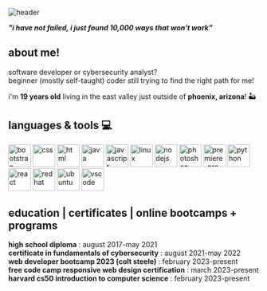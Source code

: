 ![header](https://capsule-render.vercel.app/api?type=wave&color=gradient&height=200&section=header&text=welcome%20to%20my%20[coding]%20universe&fontSize=50&animation=twinkling)


***"i have not failed, i just found 10,000 ways that won't work"***

<!-- figure out how to add currently listening to spotify stats & github stats

<p>about me!</p>
[![spotify-github-profile](https://spotify-github-profile.vercel.app/api/view?uid=2o9uq4wychz2lhc5z2nmvu934&cover_image=true&theme=natemoo-re&show_offline=false&background_color=121212&interchange=false&bar_color=53b14f&bar_color_cover=false)](https://github.com/kittinan/spotify-github-profile) 

-->
## about me!
software developer or cybersecurity analyst?  
beginner (mostly self-taught) coder still trying to find the right path for me!

i'm **19 years old** living in the east valley just outside of **phoenix, arizona**! 🏜️


<h2>
  languages & tools 💻
  </h2>
  <p align="left">
  <img src="https://cdn.jsdelivr.net/gh/devicons/devicon/icons/bootstrap/bootstrap-original.svg" alt="bootstrap" width="45" height="45"/>
  <img src="https://cdn.jsdelivr.net/gh/devicons/devicon/icons/css3/css3-original.svg" alt="css" width="45" height="45" />
  <img src="https://cdn.jsdelivr.net/gh/devicons/devicon/icons/html5/html5-plain-wordmark.svg" alt="html" width="45" height="45" />
  <img src="https://cdn.jsdelivr.net/gh/devicons/devicon/icons/java/java-original.svg" alt="java" width="45" height="45" />
  <img src="https://cdn.jsdelivr.net/gh/devicons/devicon/icons/javascript/javascript-original.svg" alt="javascript" width="45" height="45" />
  <img src="https://cdn.jsdelivr.net/gh/devicons/devicon/icons/linux/linux-original.svg" alt="linux" width="45" height="45" />
  <img src="https://cdn.jsdelivr.net/gh/devicons/devicon/icons/nodejs/nodejs-original.svg" alt="nodejs" width="45" height="45" />
  <img src="https://cdn.jsdelivr.net/gh/devicons/devicon/icons/photoshop/photoshop-plain.svg" alt="photoshop" width="45" height="45" />
  <img src="https://cdn.jsdelivr.net/gh/devicons/devicon/icons/premierepro/premierepro-plain.svg" alt="premiere-pro" width="45" height="45"/>
  <img src="https://cdn.jsdelivr.net/gh/devicons/devicon/icons/python/python-original.svg" alt="python" width="45" height="45"/>
  <img src="https://cdn.jsdelivr.net/gh/devicons/devicon/icons/react/react-original.svg" alt="react" width="45" height="45" />
  <img src="https://cdn.jsdelivr.net/gh/devicons/devicon/icons/redhat/redhat-original.svg" alt="redhat" width="45" height="45" />
  <img src="https://cdn.jsdelivr.net/gh/devicons/devicon/icons/ubuntu/ubuntu-plain.svg" alt="ubuntu" width="45" height="45" />
  <img src="https://cdn.jsdelivr.net/gh/devicons/devicon/icons/vscode/vscode-original.svg" alt="vscode" width="45" height="45" />
  </p>


education | certificates | online bootcamps + programs
--
__high school diploma__ : august 2017-may 2021  
__certificate in fundamentals of cybersecurity__ : august 2021-may 2022  
__web developer bootcamp 2023 (colt steele)__ : february 2023-present  
__free code camp responsive web design certification__ : march 2023-present  
__harvard cs50 introduction to computer science__ : february 2023-present  




<!--
**matchajoon/matchajoon** is a ✨ _special_ ✨ repository because its `README.md` (this file) appears on your GitHub profile.

Here are some ideas to get you started:

- 🔭 I’m currently working on ...
- 🌱 I’m currently learning ...
- 👯 I’m looking to collaborate on ...
- 🤔 I’m looking for help with ...
- 💬 Ask me about ...
- 📫 How to reach me: ...
- 😄 Pronouns: ...
- ⚡ Fun fact: ...
-->
